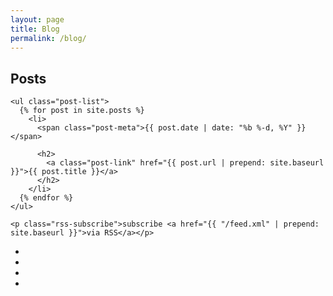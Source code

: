 ```yaml
---
layout: page
title: Blog
permalink: /blog/
---
```


<section>
  <div class="home">
    <h1 class="page-heading">Posts</h1>

    <ul class="post-list">
      {% for post in site.posts %}
        <li>
          <span class="post-meta">{{ post.date | date: "%b %-d, %Y" }}</span>

          <h2>
            <a class="post-link" href="{{ post.url | prepend: site.baseurl }}">{{ post.title }}</a>
          </h2>
        </li>
      {% endfor %}
    </ul>

    <p class="rss-subscribe">subscribe <a href="{{ "/feed.xml" | prepend: site.baseurl }}">via RSS</a></p>
  </div>

<nav>
<ul>
  <li><a href="/"><span class="fa fa-info-circle fa-3x about"></span></a></li>
  <li><a href="/blog/"><span class="fa fa-pencil fa-3x blog"></span></a></li>
  <li><a href="/portfolio/"><span class="fa fa-folder-open fa-3x portfolio"></span></a></li>
  <li><a href="/resume/"><span class="fa fa-spinner fa-3x resume"></span></a></li>
</ul>
</nav>
</section>